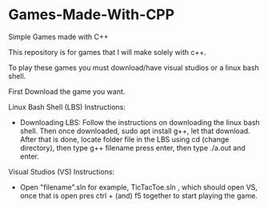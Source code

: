 # Games-Made-With-CPP
Simple Games made with C++

This repository is for games that I will make solely with c++.

To play these games you must download/have visual studios or a linux bash shell.

First Download the game you want.

Linux Bash Shell (LBS) Instructions:
  - Downloading LBS: Follow the instructions on downloading the linux bash shell.
    Then once downloaded, sudo apt install g++, let that download. After that
    is done, locate folder file in the LBS using cd (change directory), then
    type g++ filename press enter, then type ./a.out and enter.

Visual Studios (VS) Instructions:
  - Open "filename".sln for example, TicTacToe.sln , which should open VS, once 
    that is open pres ctrl + (and) f5 together to start playing the game.
